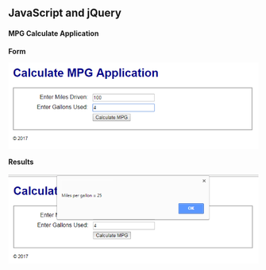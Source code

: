 ## JavaScript and jQuery 

#### MPG Calculate Application

**Form**

![Example](/murach-javascript-jquery/ch-2/ch-2-screenshot-1.png "MPG Calculate Form")

**Results**

![Example](/murach-javascript-jquery/ch-2/ch-2-screenshot-2.png "MPG Calculate Results")





